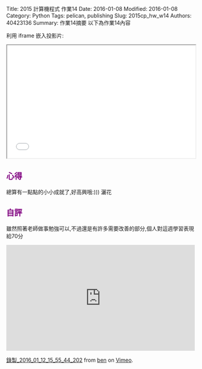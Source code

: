 Title: 2015 計算機程式 作業14
Date: 2016-01-08
Modified: 2016-01-08
Category: Python
Tags: pelican, publishing
Slug: 2015cp_hw_w14
Authors: 40423136
Summary: 作業14摘要
以下為作業14內容

利用 iframe 嵌入投影片:

<iframe src="w14.html" width="500" height="300"></iframe>

<!-- 導入 brython.js -->

<script type="text/javascript" src="js/40423103-w14.js"></script>

<!-- 啟動 brython() -->

<script>
window.onload=function(){
brython(1);
}
</script>

<!-- 以下利用 Brython 程式執行繪圖 -->

<canvas id="plotarea" width="200" height="200"></canvas>

<script type="text/python3">
# 導入 doc
from browser import document as doc
from browser import console
import math

# 準備繪圖畫布
canvas = doc["plotarea"]
ctx = canvas.getContext("2d")

# 開始畫直線
for i in range(11):
    ctx.beginPath()
    ctx.lineWidth = 5
    ctx.moveTo(0,0+i*20 )
    ctx.lineTo(200,0+i*20 )
    ctx.strokeStyle = "#0000ff"
    ctx.stroke()
for i in range(11):
    ctx.beginPath()
    ctx.lineWidth = 5
    ctx.moveTo(0+i*20, 0)
    ctx.lineTo(0+i*20, 200)
    ctx.strokeStyle = "#FF0000"
    ctx.stroke()


</script>


<script>
window.onload=function(){
brython(1);
}
</script>


<font color=purple> 心得 </font>
--------------------------------------------
總算有一點點的小小成就了,好高興哦:)))  灑花

<font color=purple> 自評</font>
-------------------------------------------
雖然照著老師做事勉強可以,不過還是有許多需要改善的部分,個人對這週學習表現給70分

<iframe src="https://player.vimeo.com/video/151488223" width="500" height="281" frameborder="0" webkitallowfullscreen mozallowfullscreen allowfullscreen></iframe> <p><a href="https://vimeo.com/151488223">錄製_2016_01_12_15_55_44_202</a> from <a href="https://vimeo.com/user47741345">ben</a> on <a href="https://vimeo.com">Vimeo</a>.</p>

